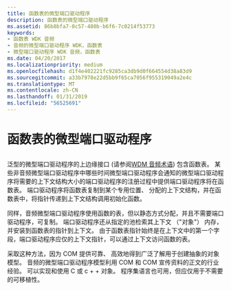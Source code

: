 ```yaml
---
title: 函数表的微型端口驱动程序
description: 函数表的微型端口驱动程序
ms.assetid: 86b8bfa7-0c57-480b-b6f6-7c0214f53773
keywords:
- 函数表 WDK 音频
- 音频的微型端口驱动程序 WDK，函数表
- 微型端口驱动程序 WDK 音频，函数表
ms.date: 04/20/2017
ms.localizationpriority: medium
ms.openlocfilehash: d1f4e402221fc9285ca3db9d0f664554d38a83d9
ms.sourcegitcommit: a33b7978e22d5bb9f65ca7056f955319049a2e4c
ms.translationtype: MT
ms.contentlocale: zh-CN
ms.lasthandoff: 01/31/2019
ms.locfileid: "56525691"
---
```

# <a name="function-tables-for-miniport-drivers"></a>函数表的微型端口驱动程序


## <span id="function_tables_for_miniport_drivers"></span><span id="FUNCTION_TABLES_FOR_MINIPORT_DRIVERS"></span>


泛型的微型端口驱动程序的上边缘接口 (请参阅[WDM 音频术语](wdm-audio-terminology.md)) 包含函数表。 某些非音频微型端口驱动程序中哪些时间微型端口驱动程序会通知的微型端口驱动程序将需要的上下文结构大小的端口驱动程序的注册过程中提供端口驱动程序将在函数表。 端口驱动程序将函数表复制到某个专用位置、 分配的上下文结构，并在函数表中，将指针传递到上下文结构调用初始化函数。

同样，音频微型端口驱动程序使用函数的表，但以静态方式分配，并且不需要端口驱动程序，可复制。 端口驱动程序还从指定的池检索其上下文 （"对象"） 内存，并安装到函数表的指针到上下文。 由于函数表指针始终是在上下文中的第一个字段，端口驱动程序应仅的上下文指针，可以通过上下文访问函数的表。

采取这种方法，因为 COM 提供可靠、 高效地得到广泛了解用于创建抽象的对象模型。 音频的微型端口驱动程序模型利用 COM 和 COM 宣传资料的正文的行业经验。 可以实现和使用 C 或 c + + 对象。 程序集语言也可用，但应仅用于不需要的可移植性。

 

 




